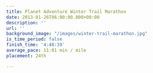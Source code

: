 ```yaml
---
title: Planet Adventure Winter Trail Marathon
date: 2013-01-26T06:00:00.000+00:00
description: ''
url: ''
background_image: "/images/winter-trail-marathon.jpg"
is_time_period: false
finish_time: '4:48:39'
average_pace: 11:01 min / mile
placement: 24th

---
```


